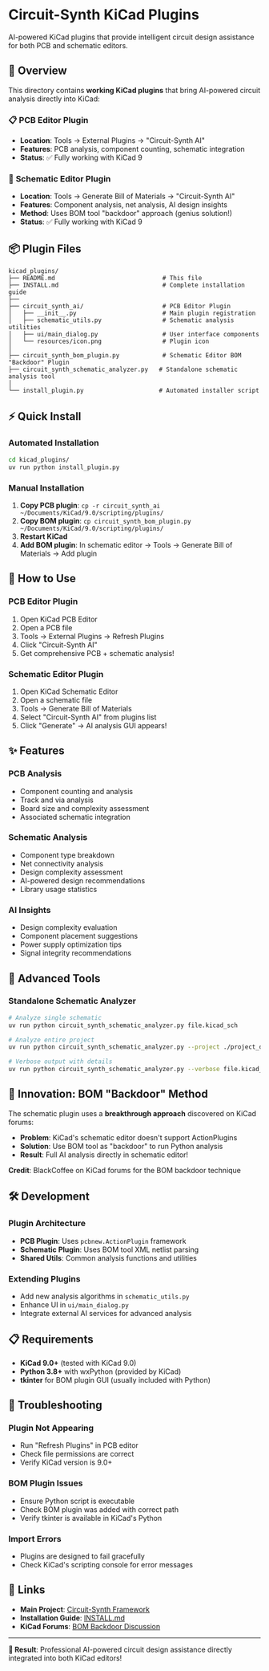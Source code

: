 # Circuit-Synth KiCad Plugins

AI-powered KiCad plugins that provide intelligent circuit design assistance for both PCB and schematic editors.

## 🚀 Overview

This directory contains **working KiCad plugins** that bring AI-powered circuit analysis directly into KiCad:

### 📋 **PCB Editor Plugin** 
- **Location**: Tools → External Plugins → "Circuit-Synth AI"
- **Features**: PCB analysis, component counting, schematic integration
- **Status**: ✅ Fully working with KiCad 9

### 📐 **Schematic Editor Plugin**
- **Location**: Tools → Generate Bill of Materials → "Circuit-Synth AI" 
- **Features**: Component analysis, net analysis, AI design insights
- **Method**: Uses BOM tool "backdoor" approach (genius solution!)
- **Status**: ✅ Fully working with KiCad 9

## 📦 Plugin Files

```
kicad_plugins/
├── README.md                              # This file
├── INSTALL.md                             # Complete installation guide
├── 
├── circuit_synth_ai/                      # PCB Editor Plugin
│   ├── __init__.py                        # Main plugin registration
│   ├── schematic_utils.py                 # Schematic analysis utilities
│   ├── ui/main_dialog.py                  # User interface components
│   └── resources/icon.png                 # Plugin icon
│
├── circuit_synth_bom_plugin.py            # Schematic Editor BOM "Backdoor" Plugin
├── circuit_synth_schematic_analyzer.py   # Standalone schematic analysis tool
│
└── install_plugin.py                     # Automated installer script
```

## ⚡ Quick Install

### **Automated Installation**
```bash
cd kicad_plugins/
uv run python install_plugin.py
```

### **Manual Installation**
1. **Copy PCB plugin**: `cp -r circuit_synth_ai ~/Documents/KiCad/9.0/scripting/plugins/`
2. **Copy BOM plugin**: `cp circuit_synth_bom_plugin.py ~/Documents/KiCad/9.0/scripting/plugins/`
3. **Restart KiCad**
4. **Add BOM plugin**: In schematic editor → Tools → Generate Bill of Materials → Add plugin

## 🎯 How to Use

### **PCB Editor Plugin**
1. Open KiCad PCB Editor
2. Open a PCB file  
3. Tools → External Plugins → Refresh Plugins
4. Click "Circuit-Synth AI"
5. Get comprehensive PCB + schematic analysis!

### **Schematic Editor Plugin**  
1. Open KiCad Schematic Editor
2. Open a schematic file
3. Tools → Generate Bill of Materials
4. Select "Circuit-Synth AI" from plugins list
5. Click "Generate" → AI analysis GUI appears!

## ✨ Features

### **PCB Analysis**
- Component counting and analysis
- Track and via analysis  
- Board size and complexity assessment
- Associated schematic integration

### **Schematic Analysis**
- Component type breakdown
- Net connectivity analysis
- Design complexity assessment
- AI-powered design recommendations
- Library usage statistics

### **AI Insights**
- Design complexity evaluation
- Component placement suggestions
- Power supply optimization tips
- Signal integrity recommendations

## 🔧 Advanced Tools

### **Standalone Schematic Analyzer**
```bash
# Analyze single schematic
uv run python circuit_synth_schematic_analyzer.py file.kicad_sch

# Analyze entire project
uv run python circuit_synth_schematic_analyzer.py --project ./project_dir

# Verbose output with details
uv run python circuit_synth_schematic_analyzer.py --verbose file.kicad_sch
```

## 🎉 Innovation: BOM "Backdoor" Method

The schematic plugin uses a **breakthrough approach** discovered on KiCad forums:

- **Problem**: KiCad's schematic editor doesn't support ActionPlugins
- **Solution**: Use BOM tool as "backdoor" to run Python analysis
- **Result**: Full AI analysis directly in schematic editor!

**Credit**: BlackCoffee on KiCad forums for the BOM backdoor technique

## 🛠️ Development

### **Plugin Architecture**
- **PCB Plugin**: Uses `pcbnew.ActionPlugin` framework
- **Schematic Plugin**: Uses BOM tool XML netlist parsing
- **Shared Utils**: Common analysis functions and utilities

### **Extending Plugins**
- Add new analysis algorithms in `schematic_utils.py`
- Enhance UI in `ui/main_dialog.py`  
- Integrate external AI services for advanced analysis

## 📋 Requirements

- **KiCad 9.0+** (tested with KiCad 9.0)
- **Python 3.8+** with wxPython (provided by KiCad)
- **tkinter** for BOM plugin GUI (usually included with Python)

## 🐛 Troubleshooting

### **Plugin Not Appearing**
- Run "Refresh Plugins" in PCB editor
- Check file permissions are correct
- Verify KiCad version is 9.0+

### **BOM Plugin Issues**  
- Ensure Python script is executable
- Check BOM plugin was added with correct path
- Verify tkinter is available in KiCad's Python

### **Import Errors**
- Plugins are designed to fail gracefully
- Check KiCad's scripting console for error messages

## 🔗 Links

- **Main Project**: [Circuit-Synth Framework](https://github.com/circuit-synth/circuit-synth)
- **Installation Guide**: [INSTALL.md](./INSTALL.md)
- **KiCad Forums**: [BOM Backdoor Discussion](https://forum.kicad.info/t/plugins-for-schematic-editor/51292)

---

**🎯 Result**: Professional AI-powered circuit design assistance directly integrated into both KiCad editors!